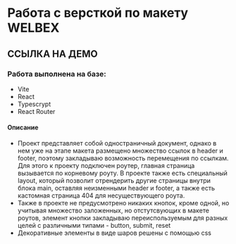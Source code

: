 # Работа с версткой по макету WELBEX

## ССЫЛКА НА ДЕМО

### Работа выполнена на базе: 
- Vite
- React
- Typescrypt
- React Router

#### Описание
- Проект представляет собой одностраничный документ, однако в нем уже на этапе макета размещено множество ссылок в header и footer, поэтому закладываю возможность перемещения по ссылкам. Для этого к проекту подключен роутер, главная страница вызывается по корневому роуту. В проекте также есть специальный layout, который позволит отрендерить другие страницы внутри блока main, оставляя неизменными header и footer, а также есть кастомная страница 404 для несуществующего роута.
- Также в проекте не предусмотрено никаких кнопок, кроме одной, но учитывая множество заложенных, но отстутсвующих в макете роутов, элемент кнопки закладываю переиспользуемым для разных целей с различными типами - button, submit, reset
- Декоративные элементы в виде шаров решены с помощью css
